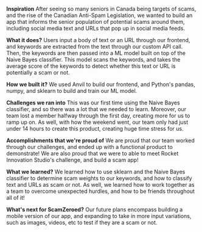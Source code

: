 **Inspiration**
After seeing so many seniors in Canada being targets of scams, and the rise of the Canadian Anti-Spam Legislation, we wanted to build an app that informs the senior population of potential scams around them, including social media text and URLs that pop up in social media feeds.

**What it does?**
Users input a body of text or an URL through our frontend, and keywords are extracted from the text through our custom API call. Then, the keywords are then passed into a ML model built on top of the Naive Bayes classifier. This model scans the keywords, and takes the average score of the keywords to  detect whether this text or URL is potentially a scam or not. 

**How we built it?**
We used Anvil to build our frontend, and Python's pandas, numpy, and sklearn to build and train our ML model. 

**Challenges we ran into**
This was our first time using the Naive Bayes classifier, and so there was a lot that we needed to learn. Moreover, our team lost a member halfway through the first day, creating more for us to ramp up on. As well, with how the weekend went, our team only had just under 14 hours to create this product, creating huge time stress for us. 

**Accomplishments that we're proud of**
We are proud that our team worked through our challenges, and ended up with a functional product to demonstrate! We are also proud that we were to able to meet Rocket Innovation Studio's challenge, and build a scam app!

**What we learned?**
We learned how to use sklearn and the Naive Bayes classifier to determine scam weights to our keywords, and how to classify text and URLs as scam or not. As well, we learned how to work together as a team to overcome unexpected hurdles, and how to be friends throughout all of it!

**What's next for ScamZeroed?**
Our future plans encompass building a mobile version of our app, and expanding to take in more input variations, such as images, videos, etc to test if they are a scam or not.
